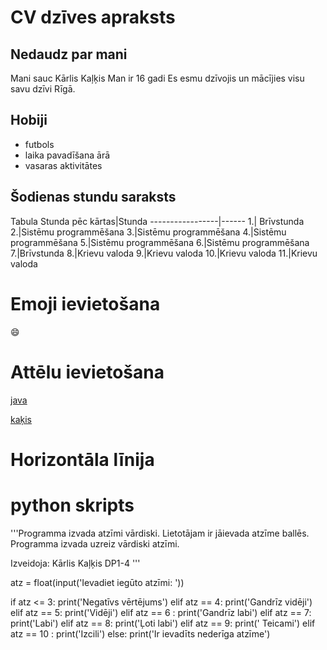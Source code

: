 CV dzīves apraksts
===============================================================================================================

Nedaudz par mani
---------------------------------------------------------------------------------------------------------------
Mani sauc Kārlis Kaļķis 
Man ir 16 gadi
Es esmu dzīvojis un mācījies visu savu dzīvi Rīgā.



Hobiji
---------------------------------------------------------------------------------------------------------------

   - futbols
   - laika pavadīšana ārā
   - vasaras aktivitātes



Šodienas stundu saraksts
------------------------------

Tabula
Stunda pēc kārtas|Stunda
-----------------|------
1.| Brīvstunda
2.|Sistēmu programmēšana
3.|Sistēmu programmēšana
4.|Sistēmu programmēšana
5.|Sistēmu programmēšana
6.|Sistēmu programmēšana
7.|Brīvstunda
8.|Krievu valoda
9.|Krievu valoda
10.|Krievu valoda
11.|Krievu valoda



Emoji ievietošana
=================
:smile:

Attēlu ievietošana
===================
[java](https://www.pinterest.com/pin/263108803219154734/)

[kaķis](attels.jpg)


Horizontāla līnija
=====================



python skripts
===============


'''Programma izvada atzīmi vārdiski.
Lietotājam ir jāievada atzīme ballēs.
Programma izvada uzreiz vārdiski atzīmi.

Izveidoja: Kārlis Kaļķis DP1-4
'''


atz = float(input('Ievadiet iegūto atzīmi: '))

if atz <= 3:
    print('Negatīvs vērtējums')
elif atz == 4:
    print('Gandrīz vidēji')
elif atz == 5:
    print('Vidēji')
elif atz == 6 :
    print('Gandrīz labi')
elif atz == 7:
    print('Labi')
elif atz == 8:
    print('Ļoti labi')
elif atz == 9:
    print(' Teicami')
elif atz == 10 :
    print('Izcili')
else:
    print('Ir ievadīts nederīga atzīme')














